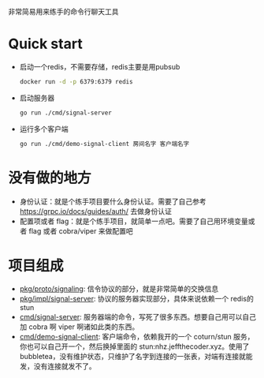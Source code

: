 非常简易用来练手的命令行聊天工具

# Quick start

- 启动一个redis，不需要存储，redis主要是用pubsub
  ```bash
  docker run -d -p 6379:6379 redis
  ```
- 启动服务器
  ```bash
  go run ./cmd/signal-server
  ```
- 运行多个客户端
  ```bash
  go run ./cmd/demo-signal-client 房间名字 客户端名字
  ```

# 没有做的地方

- 身份认证：就是个练手项目要什么身份认证。需要了自己参考 https://grpc.io/docs/guides/auth/ 去做身份认证
- 配置项或者 flag：就是个练手项目，就简单一点吧。需要了自己用环境变量或者 flag 或者 cobra/viper 来做配置吧

# 项目组成

- [pkg/proto/signaling](pkg/proto/signaling): 信令协议的部分，就是非常简单的交换信息
- [pkg/impl/signal-server](pkg/impl/signal-server/): 协议的服务器实现部分，具体来说依赖一个 redis的 stun
- [cmd/signal-server](cmd/signal-server): 服务器端的命令，写死了很多东西。想要自己用可以自己加 cobra 啊 viper 啊诸如此类的东西。
- [cmd/demo-signal-client](cmd/demo-signal-client): 客户端命令，依赖我开的一个 coturn/stun 服务，你也可以自己开一个，然后换掉里面的 stun:nhz.jeffthecoder.xyz。使用了 bubbletea，没有维护状态，只维护了名字到连接的一张表，对端有连接就能发，没有连接就发不了。